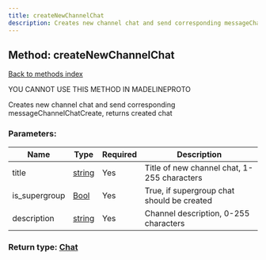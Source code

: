 ```yaml
---
title: createNewChannelChat
description: Creates new channel chat and send corresponding messageChannelChatCreate, returns created chat
---
```

## Method: createNewChannelChat  
[Back to methods index](index.md)


YOU CANNOT USE THIS METHOD IN MADELINEPROTO


Creates new channel chat and send corresponding messageChannelChatCreate, returns created chat

### Parameters:

| Name     |    Type       | Required | Description |
|----------|---------------|----------|-------------|
|title|[string](../types/string.md) | Yes|Title of new channel chat, 1-255 characters|
|is\_supergroup|[Bool](../types/Bool.md) | Yes|True, if supergroup chat should be created|
|description|[string](../types/string.md) | Yes|Channel description, 0-255 characters|


### Return type: [Chat](../types/Chat.md)

